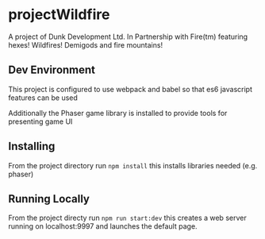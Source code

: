 # projectWildfire
A project of Dunk Development Ltd.
In Partnership with Fire(tm)
featuring hexes! Wildfires! Demigods and fire mountains!

## Dev Environment

This project is configured to use webpack and babel so that es6 javascript features can be used

Additionally the Phaser game library is installed to provide tools for presenting game UI


## Installing

From the project directory 
run `npm install` this installs libraries needed (e.g. phaser)

## Running Locally

From the project directy run `npm run start:dev`  this creates a web server running on localhost:9997 and launches
the default page. 
